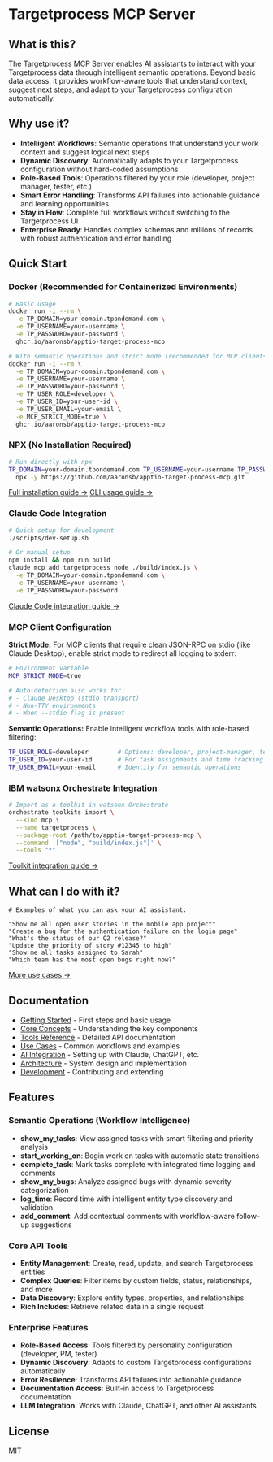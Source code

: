 # Targetprocess MCP Server

## What is this?

The Targetprocess MCP Server enables AI assistants to interact with your Targetprocess data through intelligent semantic operations. Beyond basic data access, it provides workflow-aware tools that understand context, suggest next steps, and adapt to your Targetprocess configuration automatically.

## Why use it?

- **Intelligent Workflows**: Semantic operations that understand your work context and suggest logical next steps
- **Dynamic Discovery**: Automatically adapts to your Targetprocess configuration without hard-coded assumptions
- **Role-Based Tools**: Operations filtered by your role (developer, project manager, tester, etc.)
- **Smart Error Handling**: Transforms API failures into actionable guidance and learning opportunities
- **Stay in Flow**: Complete full workflows without switching to the Targetprocess UI
- **Enterprise Ready**: Handles complex schemas and millions of records with robust authentication and error handling

## Quick Start

### Docker (Recommended for Containerized Environments)

```bash
# Basic usage
docker run -i --rm \
  -e TP_DOMAIN=your-domain.tpondemand.com \
  -e TP_USERNAME=your-username \
  -e TP_PASSWORD=your-password \
  ghcr.io/aaronsb/apptio-target-process-mcp

# With semantic operations and strict mode (recommended for MCP clients)
docker run -i --rm \
  -e TP_DOMAIN=your-domain.tpondemand.com \
  -e TP_USERNAME=your-username \
  -e TP_PASSWORD=your-password \
  -e TP_USER_ROLE=developer \
  -e TP_USER_ID=your-user-id \
  -e TP_USER_EMAIL=your-email \
  -e MCP_STRICT_MODE=true \
  ghcr.io/aaronsb/apptio-target-process-mcp
```

### NPX (No Installation Required)

```bash
# Run directly with npx
TP_DOMAIN=your-domain.tpondemand.com TP_USERNAME=your-username TP_PASSWORD=your-password \
  npx -y https://github.com/aaronsb/apptio-target-process-mcp.git
```

[Full installation guide →](docs/integration/installation.md)
[CLI usage guide →](docs/integration/cli-usage.md)

### Claude Code Integration

```bash
# Quick setup for development
./scripts/dev-setup.sh

# Or manual setup
npm install && npm run build
claude mcp add targetprocess node ./build/index.js \
  -e TP_DOMAIN=your-domain.tpondemand.com \
  -e TP_USERNAME=your-username \
  -e TP_PASSWORD=your-password
```

[Claude Code integration guide →](docs/integration/claude-code.md)

### MCP Client Configuration

**Strict Mode:** For MCP clients that require clean JSON-RPC on stdio (like Claude Desktop), enable strict mode to redirect all logging to stderr:

```bash
# Environment variable
MCP_STRICT_MODE=true

# Auto-detection also works for:
# - Claude Desktop (stdio transport)
# - Non-TTY environments
# - When --stdio flag is present
```

**Semantic Operations:** Enable intelligent workflow tools with role-based filtering:

```bash
TP_USER_ROLE=developer        # Options: developer, project-manager, tester
TP_USER_ID=your-user-id       # For task assignments and time tracking
TP_USER_EMAIL=your-email      # Identity for semantic operations
```

### IBM watsonx Orchestrate Integration

```bash
# Import as a toolkit in watsonx Orchestrate
orchestrate toolkits import \
  --kind mcp \
  --name targetprocess \
  --package-root /path/to/apptio-target-process-mcp \
  --command '["node", "build/index.js"]' \
  --tools "*"
```

[Toolkit integration guide →](docs/integration/toolkit-integration.md)

## What can I do with it?

```
# Examples of what you can ask your AI assistant:

"Show me all open user stories in the mobile app project"
"Create a bug for the authentication failure on the login page"
"What's the status of our Q2 release?"
"Update the priority of story #12345 to high"
"Show me all tasks assigned to Sarah"
"Which team has the most open bugs right now?"
```

[More use cases →](docs/use-cases/README.md)

## Documentation

- [Getting Started](docs/getting-started.md) - First steps and basic usage
- [Core Concepts](docs/core-concepts.md) - Understanding the key components
- [Tools Reference](docs/tools/README.md) - Detailed API documentation
- [Use Cases](docs/use-cases/README.md) - Common workflows and examples
- [AI Integration](docs/integration/README.md) - Setting up with Claude, ChatGPT, etc.
- [Architecture](docs/architecture/README.md) - System design and implementation
- [Development](docs/development/README.md) - Contributing and extending

## Features

### Semantic Operations (Workflow Intelligence)
- **show_my_tasks**: View assigned tasks with smart filtering and priority analysis
- **start_working_on**: Begin work on tasks with automatic state transitions
- **complete_task**: Mark tasks complete with integrated time logging and comments
- **show_my_bugs**: Analyze assigned bugs with dynamic severity categorization
- **log_time**: Record time with intelligent entity type discovery and validation
- **add_comment**: Add contextual comments with workflow-aware follow-up suggestions

### Core API Tools
- **Entity Management**: Create, read, update, and search Targetprocess entities
- **Complex Queries**: Filter items by custom fields, status, relationships, and more
- **Data Discovery**: Explore entity types, properties, and relationships
- **Rich Includes**: Retrieve related data in a single request

### Enterprise Features
- **Role-Based Access**: Tools filtered by personality configuration (developer, PM, tester)
- **Dynamic Discovery**: Adapts to custom Targetprocess configurations automatically
- **Error Resilience**: Transforms API failures into actionable guidance
- **Documentation Access**: Built-in access to Targetprocess documentation
- **LLM Integration**: Works with Claude, ChatGPT, and other AI assistants

## License

MIT